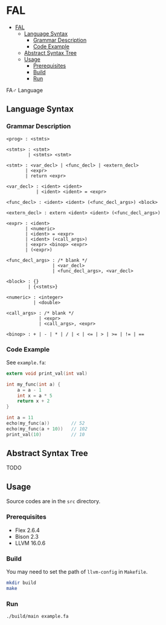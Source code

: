 # FAL

- [FAL](#fal)
  - [Language Syntax](#language-syntax)
    - [Grammar Description](#grammar-description)
    - [Code Example](#code-example)
  - [Abstract Syntax Tree](#abstract-syntax-tree)
  - [Usage](#usage)
    - [Prerequisites](#prerequisites)
    - [Build](#build)
    - [Run](#run)

FA:male_sign: Language

## Language Syntax

### Grammar Description

```plain
<prog> : <stmts>

<stmts> : <stmt>
        | <stmts> <stmt>

<stmt> : <var_decl> | <func_decl> | <extern_decl>
       | <expr>
       | return <expr>

<var_decl> : <ident> <ident>
           | <ident> <ident> = <expr>

<func_decl> : <ident> <ident> (<func_decl_args>) <block>

<extern_decl> : extern <ident> <ident> (<func_decl_args>)

<expr> : <ident>
       | <numeric>
       | <ident> = <expr>
       | <ident> (<call_args>)
       | <expr> <binop> <expr>
       | (<expr>)

<func_decl_args> : /* blank */
                 | <var_decl>
                 | <func_decl_args>, <var_decl>

<block> : {}
        | {<stmts>}

<numeric> : <integer>
          | <double>

<call_args> : /* blank */
            | <expr>
            | <call_args>, <expr>

<binop> : + | - | * | / | < | <= | > | >= | != | ==
```

### Code Example

See `example.fa`:

```c
extern void print_val(int val)

int my_func(int a) {
    a = a - 1
    int x = a * 5
    return x + 2
}

int a = 11
echo(my_func(a))        // 52
echo(my_func(a + 10))   // 102
print_val(10)           // 10
```

## Abstract Syntax Tree

TODO

## Usage

Source codes are in the `src` directory.

### Prerequisites

- Flex 2.6.4
- Bison 2.3
- LLVM 16.0.6

### Build

You may need to set the path of `llvm-config` in `Makefile`.

```bash
mkdir build
make
```

### Run

```bash
./build/main example.fa
```
